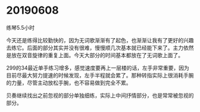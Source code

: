 # 20190608

练琴5.5小时

今天还是练得比较勤快的，因为无词歌渐渐有了起色，也渐渐让我有了更好的兴趣去练它。后面的部分其实并没有很难，慢慢顺几次基本就已经能下来了。主力依然是放在双音旋律的重复上面。今天大部分的时间基本都放在了无词歌上面了。

299的34最近单手练习增多，感觉速度要再上一层楼的话，左手非常重要，因为目前尽最大努力提速的时候发现，左手半程就会累了。那种转指实际上很消耗手腕的力量，尽管主动放松手腕，也不容易做到完全不累。

贝奏继续找出之前忽视的部分单独细练，实际上中间抒情部分，也是常常被忽视的部分。
